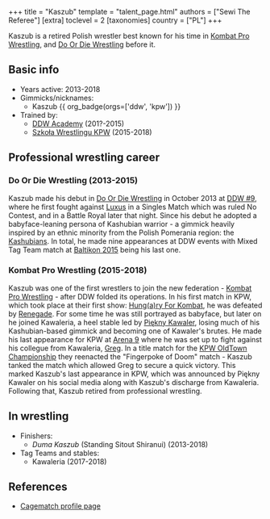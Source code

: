 +++
title = "Kaszub"
template = "talent_page.html"
authors = ["Sewi The Referee"]
[extra]
toclevel = 2
[taxonomies]
country = ["PL"]
+++

Kaszub is a retired Polish wrestler best known for his time in [Kombat Pro Wrestling](@/o/kpw.md), and [Do Or Die Wrestling](@/o/ddw.md) before it.

## Basic info

* Years active: 2013-2018
* Gimmicks/nicknames:
  - Kaszub {{ org_badge(orgs=['ddw', 'kpw']) }}
* Trained by:
  - [DDW Academy](@/w/ddw-academy.md) (201?-2015)
  - [Szkoła Wrestlingu KPW](@/o/szkola-kpw.md) (2015-2018)

## Professional wrestling career

### Do Or Die Wrestling (2013-2015)

Kaszub made his debut in [Do Or Die Wrestling](@/o/ddw.md) in October 2013 at [DDW #9](@/e/ddw/2013-10-25-ddw-9.md), where he first fought against [Luxus](@/w/luxus.md) in a Singles Match which was ruled No Contest, and in a Battle Royal later that night. Since his debut he adopted a babyface-leaning persona of Kashubian warrior - a gimmick heavily inspired by an ethnic minority from the Polish Pomerania region: the [Kashubians][kaszebe]. In total, he made nine appearances at DDW events with Mixed Tag Team match at [Baltikon 2015](@/e/ddw/2015-07-24-ddw-baltikon.md) being his last one.

### Kombat Pro Wrestling (2015-2018)

Kaszub was one of the first wrestlers to join the new federation - [Kombat Pro Wrestling](@/o/kpw.md) - after DDW folded its operations. In his first match in KPW, which took place at their first show: [Hung(a)ry For Kombat](@/e/kpw/2015-11-14-kpw-vs-the-world-hungary-for-kombat.md), he was defeated by [Renegade](@/w/renegade.md). For some time he was still portrayed as babyface, but later on he joined Kawaleria, a heel stable led by [Piękny Kawaler](@/w/piekny-kawaler.md), losing much of his Kashubian-based gimmick and becoming one of Kawaler's brutes. He made his last appearance for KPW at [Arena 9](@/e/kpw/2018-03-10-kpw-arena-9.md) where he was set up to fight against his collegue from Kawaleria, [Greg](@/w/greg.md). In a title match for the [KPW OldTown Championship](@/c/kpw-old-town-championship.md) they reenacted the "Fingerpoke of Doom" match - Kaszub tanked the match which allowed Greg to secure a quick victory. This marked Kaszub's last appearance in KPW, which was announced by Piękny Kawaler on his social media along with Kaszub's discharge from Kawaleria. Following that, Kaszub retired from professional wrestling.

## In wrestling

* Finishers:
  - _Duma Kaszub_ (Standing Sitout Shiranui) (2013-2018)
* Tag Teams and stables:
  - Kawaleria (2017-2018)

## References

* [Cagematch profile page](https://www.cagematch.net/?id=2&nr=14936)

[kaszebe]: https://en.wikipedia.org/wiki/Kashubians
